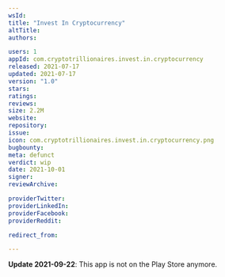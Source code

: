 ```yaml
---
wsId: 
title: "Invest In Cryptocurrency"
altTitle: 
authors:

users: 1
appId: com.cryptotrillionaires.invest.in.cryptocurrency
released: 2021-07-17
updated: 2021-07-17
version: "1.0"
stars: 
ratings: 
reviews: 
size: 2.2M
website: 
repository: 
issue: 
icon: com.cryptotrillionaires.invest.in.cryptocurrency.png
bugbounty: 
meta: defunct
verdict: wip
date: 2021-10-01
signer: 
reviewArchive:

providerTwitter: 
providerLinkedIn: 
providerFacebook: 
providerReddit: 

redirect_from:

---
```


**Update 2021-09-22**: This app is not on the Play Store anymore.
